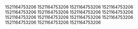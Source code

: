1521164753206
1521164753206
1521164753206
1521164753206
1521164753206
1521164753206
1521164753206
1521164753206
1521164753206
1521164753206
1521164753206
1521164753206
1521164753206
1521164753206
1521164753206